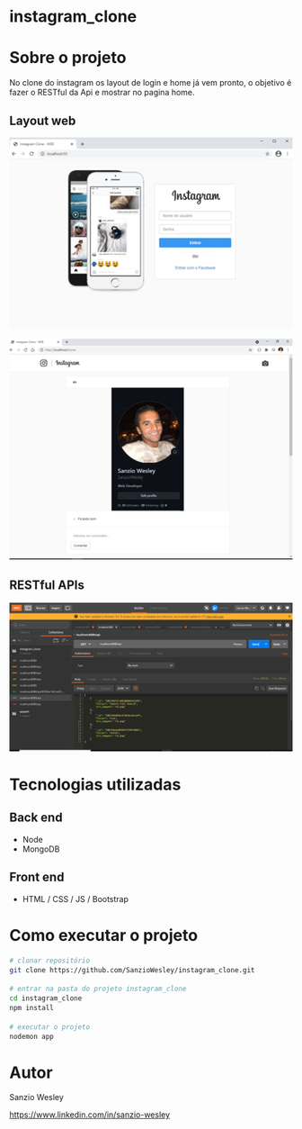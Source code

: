 # instagram_clone

# Sobre o projeto

No clone do instagram os layout de login e home já vem pronto, o objetivo é fazer o RESTful da Api e mostrar no pagina home.



## Layout web
![Modelo Web](https://github.com/SanzioWesley/instagram_clone/blob/main/cliente_web/app/public/images/login.png)

![Modelo Web](https://github.com/SanzioWesley/instagram_clone/blob/main/cliente_web/app/public/images/home.png)

## RESTful APIs
![Modelo Web](https://github.com/SanzioWesley/instagram_clone/blob/main/cliente_web/app/public/images/restFull.PNG)


# Tecnologias utilizadas
## Back end
- Node
- MongoDB

## Front end
- HTML / CSS / JS / Bootstrap



# Como executar o projeto

```bash
# clonar repositório
git clone https://github.com/SanzioWesley/instagram_clone.git

# entrar na pasta do projeto instagram_clone
cd instagram_clone
npm install

# executar o projeto
nodemon app
```


# Autor

Sanzio Wesley

https://www.linkedin.com/in/sanzio-wesley

